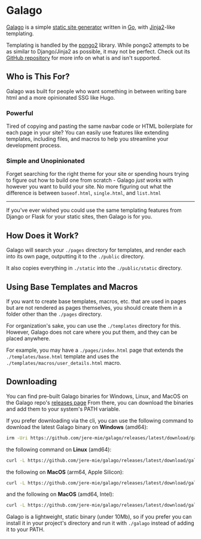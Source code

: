 # Galago

[Galago](https://en.wikipedia.org/wiki/Galago) is a simple [static site generator](https://en.wikipedia.org/wiki/Static_site_generator) written in [Go](https://go.dev/), with [Jinja2](https://palletsprojects.com/p/jinja/)-like templating.

Templating is handled by the [pongo2](https://github.com/flosch/pongo2) library. While pongo2 attempts to be as similar to Django/Jinja2 as possible, it may not be perfect. Check out its [GitHub repository](https://github.com/flosch/pongo2) for more info on what is and isn't supported.

## Who is This For?

Galago was built for people who want something in between writing bare html and a more opinionated SSG like Hugo. 

### Powerful

Tired of copying and pasting the same navbar code or HTML boilerplate for each page in your site? You can easily use features like extending templates, including files, and macros to help you streamline your development process. 

### Simple and Unopinionated

Forget searching for the right theme for your site or spending hours trying to figure out how to build one from scratch - Galago *just works* with however you want to build your site. No more figuring out what the difference is between `baseof.html`, `single.html`, and `list.html`

---

If you've ever wished you could use the same templating features from Django or Flask for your static sites, then Galago is for you.

## How Does it Work?

Galago will search your `./pages` directory for templates, and render each into its own page, outputting it to the `./public` directory.

It also copies everything in `./static` into the `./public/static` directory.

## Using Base Templates and Macros

If you want to create base templates, macros, etc. that are used in pages but are not rendered as pages themselves, you should create them in a folder other than the `./pages` directory. 

For organization's sake, you can use the `./templates` directory for this. However, Galago does not care where you put them, and they can be placed anywhere.

For example, you may have a `./pages/index.html` page that extends the `./templates/base.html` template and uses the `./templates/macros/user_details.html` macro.

## Downloading

You can find pre-built Galago binaries for Windows, Linux, and MacOS on the Galago repo's [releases page](https://github.com/jere-mie/galago/releases/latest) From there, you can download the binaries and add them to your system's PATH variable.

If you prefer downloading via the cli, you can use the following command to download the latest Galago binary on **Windows** (amd64):

```sh
irm -Uri https://github.com/jere-mie/galago/releases/latest/download/galago_windows_amd64.exe -O galago.exe
```

the following command on **Linux** (amd64):

```sh
curl -L https://github.com/jere-mie/galago/releases/latest/download/galago_linux_amd64 -o galago && chmod +x galago
```

the following on **MacOS** (arm64, Apple Silicon):

```sh
curl -L https://github.com/jere-mie/galago/releases/latest/download/galago_darwin_arm64 -o galago && chmod +x galago
```

and the following on **MacOS** (amd64, Intel):

```sh
curl -L https://github.com/jere-mie/galago/releases/latest/download/galago_darwin_amd64 -o galago && chmod +x galago
```

Galago is a lightweight, static binary (under 10Mb), so if you prefer you can install it in your project's directory and run it with `./galago` instead of adding it to your PATH.

